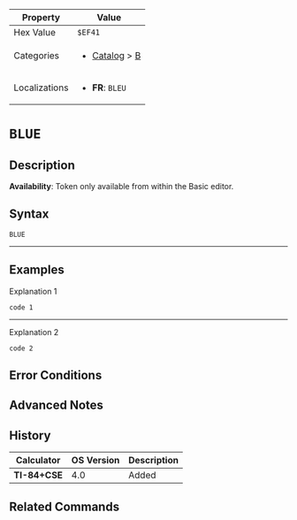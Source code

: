 | Property      | Value |
|---------------|-------|
| Hex Value     | `$EF41`|
| Categories    | <ul><li>[Catalog](../categories/Catalog.md) > [B](../categories/Catalog.md#B)</li></ul> |
| Localizations | <ul><li><b>FR</b>: `BLEU`</li></ul> |

# `BLUE`

## Description



<b>Availability</b>: Token only available from within the Basic editor.

## Syntax
`BLUE`

<hr>

## Examples

Explanation 1
```ti-basic
code 1
```
---
Explanation 2
```ti-basic
code 2
```

## Error Conditions


## Advanced Notes


## History
| Calculator | OS Version | Description |
|------------|------------|-------------|
| <b>TI-84+CSE</b> | 4.0 | Added

## Related Commands

    